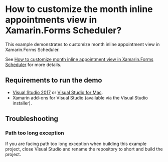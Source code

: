 # How to customize the month inline appointments view in Xamarin.Forms Scheduler?

This example demonstrates to customize month inline appointment view in Xamarin.Forms Scheduler.

See [How to customize month inline appointment view in Xamarin.Forms Scheduler](https://www.syncfusion.com/kb/10337/how-to-customize-the-month-inline-appointments-view-in-xamarin-forms-scheduler) for more details.

## <a name="requirements-to-run-the-demo"></a>Requirements to run the demo ##

* [Visual Studio 2017](https://visualstudio.microsoft.com/downloads/) or [Visual Studio for Mac](https://visualstudio.microsoft.com/vs/mac/).
* Xamarin add-ons for Visual Studio (available via the Visual Studio installer).

## <a name="troubleshooting"></a>Troubleshooting ##
### Path too long exception
If you are facing path too long exception when building this example project, close Visual Studio and rename the repository to short and build the project.



